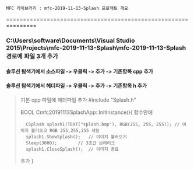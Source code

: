     MFC 라이브러리 : mfc-2019-11-13-Splash 프로젝트 개요
===============================================================
### C:\Users\software\Documents\Visual Studio 2015\Projects\mfc-2019-11-13-Splash\mfc-2019-11-13-Splash 경로에 파일 3개 추가 ###
#### 솔루션 탐색기에서 소스파일 -> 우클릭 -> 추가 -> 기존항목 cpp 추가 ####
#### 솔루션 탐색기에서 헤더파일 -> 우클릭 -> 추가 -> 기존항목  h 추가 ####
> 
> 기본 cpp 파일에 헤더파일 추가
> #include "Splash.h"
> 
> BOOL Cmfc20191113SplashApp::InitInstance(){
> 	함수안에
> 
> 		CSplash splash1(TEXT("splash.bmp"), RGB(255, 255, 255)); // 이미지 불러오고 RGB 255,255,255 세팅
> 		splash1.ShowSplash();	// 이미지 불러오기
> 		Sleep(3000);		// 3초간 브레이크
> 		splash1.CloseSplash();	// 이미지 종료
> 
> 	추가
> }
> 
